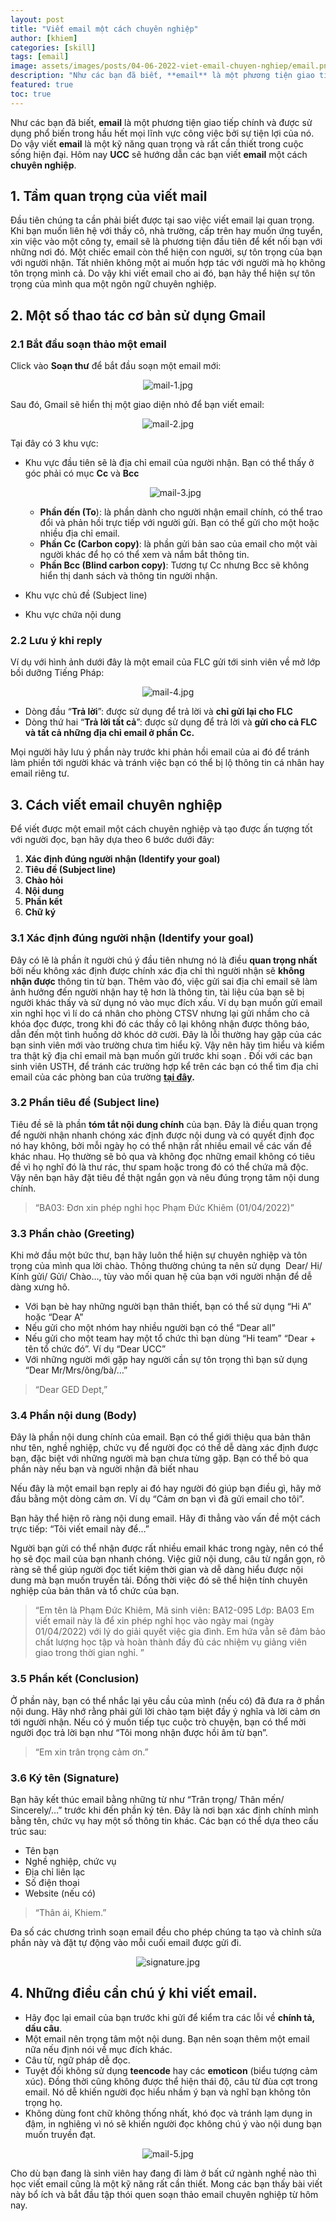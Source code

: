 ```yaml
---
layout: post
title: "Viết email một cách chuyên nghiệp"
author: [khiem]
categories: [skill]
tags: [email]
image: assets/images/posts/04-06-2022-viet-email-chuyen-nghiep/email.png
description: "Như các bạn đã biết, **email** là một phương tiện giao tiếp chính và được sử dụng phổ biến trong hầu hết mọi lĩnh vực công việc bởi sự tiện lợi của nó. Do vậy viết **email** là một kỹ năng quan trọng và rất cần thiết trong cuộc sống hiện đại. Hôm nay **UCC** sẽ hướng dẫn các bạn viết **email** một cách **chuyên nghiệp**"
featured: true  
toc: true
---
```


Như các bạn đã biết, **email** là một phương tiện giao tiếp chính và được sử dụng phổ biến trong hầu hết mọi lĩnh vực công việc bởi sự tiện lợi của nó. Do vậy viết **email** là một kỹ năng quan trọng và rất cần thiết trong cuộc sống hiện đại. Hôm nay **UCC** sẽ hướng dẫn các bạn viết **email** một cách **chuyên nghiệp**.

## **1. Tầm quan trọng của viết mail**

Đầu tiên chúng ta cần phải biết được tại sao việc viết email lại quan trọng. Khi bạn muốn liên hệ với thầy cô, nhà trường, cấp trên hay muốn ứng tuyển, xin việc vào một công ty, email sẽ là phương tiện đầu tiên để kết nối bạn với những nơi đó. Một chiếc email còn thể hiện con người, sự tôn trọng của bạn với người nhận. Tất nhiên không một ai muốn hợp tác với người mà họ không tôn trọng mình cả. Do vậy khi viết email cho ai đó, bạn hãy thể hiện sự tôn trọng của mình qua một ngôn ngữ chuyên nghiệp.

## 2. Một số thao tác cơ bản sử dụng Gmail

### 2.1 Bắt đầu soạn thảo một email

Click vào **Soạn thư** để bắt đầu soạn một email mới:

<p style="text-align: center;"><img src="/assets/images/posts/04-06-2022-viet-email-chuyen-nghiep/mail-1.jpg" alt="mail-1.jpg"></p>

Sau đó, Gmail sẽ hiển thị một giao diện nhỏ để bạn viết email:

<p style="text-align: center;"><img src="/assets/images/posts/04-06-2022-viet-email-chuyen-nghiep/mail-2.jpg" alt="mail-2.jpg"></p>


Tại đây có 3 khu vực:

- Khu vực đầu tiên sẽ là địa chỉ email của người nhận. Bạn có thể thấy ở góc phải có mục **Cc** và **Bcc**
    <p style="text-align: center;"><img src="/assets/images/posts/04-06-2022-viet-email-chuyen-nghiep/mail-3.jpg" alt="mail-3.jpg"></p>
    
    - **Phần đến (To**): là phần dành cho người nhận email chính, có thể trao đổi và phản hồi trực tiếp với người gửi. Bạn có thể gửi cho một hoặc nhiều địa chỉ email.
    - **Phần Cc (Carbon copy)**: là phần gửi bản sao của email cho một vài người khác để họ có thể xem và nắm bắt thông tin.
    - **Phần Bcc (Blind carbon copy)**: Tương tự Cc nhưng Bcc sẽ không hiển thị danh sách và thông tin người nhận.
- Khu vực chủ đề (Subject line)
- Khu vực chứa nội dung

### 2.2 Lưu ý khi reply

Ví dụ với hình ảnh dưới đây là một email của FLC gửi tới sinh viên về mở lớp bồi dưỡng Tiếng Pháp:

<p style="text-align: center;"><img src="/assets/images/posts/04-06-2022-viet-email-chuyen-nghiep/mail-4.jpg" alt="mail-4.jpg"></p>


- Dòng đầu “**Trả lời**”: được sử dụng để trả lời và **chỉ gửi lại cho FLC**
- Dòng thứ hai “**Trả lời tất cả**”: được sử dụng để trả lời và **gửi cho cả FLC và tất cả những địa chỉ email ở phần Cc.**

Mọi người hãy lưu ý phần này trước khi phản hồi email của ai đó để tránh làm phiền tới người khác và tránh việc bạn có thể bị lộ thông tin cá nhân hay email riêng tư.

## **3. Cách viết email chuyên nghiệp**

Để viết được một email một cách chuyên nghiệp và tạo được ấn tượng tốt với người đọc, bạn hãy dựa theo 6 bước dưới đây:

1. **Xác định đúng người nhận (Identify your goal)**
2. **Tiêu đề (Subject line)**
3. **Chào hỏi**
4. **Nội dung**
5. **Phần kết**
6. **Chữ ký**

### 3.1 **Xác định đúng người nhận (Identify your goal)**

Đây có lẽ là phần ít người chú ý đầu tiên nhưng nó là điều **quan trọng nhất** bởi nếu không xác định được chính xác địa chỉ thì người nhận sẽ **không nhận được** thông tin từ bạn. Thêm vào đó, việc gửi sai địa chỉ email sẽ làm ảnh hưởng đến người nhận hay tệ hơn là thông tin, tài liệu của bạn sẽ bị người khác thấy và sử dụng nó vào mục đích xấu. Ví dụ bạn muốn gửi email xin nghỉ học vì lí do cá nhân cho phòng CTSV nhưng lại gửi nhầm cho cả khóa đọc được, trong khi đó các thầy cô lại không nhận được thông báo, dẫn đến một tình huống dở khóc dở cười. Đây là lỗi thường hay gặp của các bạn sinh viên mới vào trường chưa tìm hiểu kỹ. Vậy nên hãy tìm hiểu và kiểm tra thật kỹ địa chỉ email mà bạn muốn gửi trước khi soạn . Đối với các bạn sinh viên USTH, để tránh các trường hợp kể trên các bạn có thể tìm địa chỉ email của các phòng ban của trường **[tại đây](https://www.usth.edu.vn/en/contact/).**

### 3.2 **Phần tiêu đề (Subject line)**

Tiêu đề sẽ là phần **tóm tắt nội dung chính** của bạn. Đây là điều quan trọng để người nhận nhanh chóng xác định được nội dung và có quyết định đọc nó hay không, bởi mỗi ngày họ có thể nhận rất nhiều email về các vấn đề khác nhau. Họ thường sẽ bỏ qua và không đọc những email không có tiêu đề vì họ nghĩ đó là thư rác, thư spam hoặc trong đó có thể chứa mã độc. Vậy nên bạn hãy đặt tiêu đề thật ngắn gọn và nêu đúng trọng tâm nội dung chính.

> “BA03: Đơn xin phép nghỉ học Phạm Đức Khiêm (01/04/2022)”
> 

### 3.3 **Phần chào (Greeting)**

Khi mở đầu một bức thư, bạn hãy luôn thể hiện sự chuyên nghiệp và tôn trọng của mình qua lời chào. Thông thường chúng ta nên sử dụng  Dear/ Hi/ Kính gửi/ Gửi/ Chào…, tùy vào mối quan hệ của bạn với người nhận để dễ dàng xưng hô.

- Với bạn bè hay những người bạn thân thiết, bạn có thể sử dụng “Hi A” hoặc “Dear A”
- Nếu gửi cho một nhóm hay nhiều người bạn có thể “Dear all”
- Nếu gửi cho một team hay một tổ chức thì bạn dùng “Hi team” “Dear + tên tổ chức đó”. Ví dụ “Dear UCC”
- Với những người mới gặp hay người cần sự tôn trọng thì bạn sử dụng “Dear Mr/Mrs/ông/bà/…”

> “Dear GED Dept,”
> 

### 3.4 Phần nội dung (Body)

Đây là phần nội dung chính của email. Bạn có thể giới thiệu qua bản thân như tên, nghề nghiệp, chức vụ để người đọc có thể dễ dàng xác định được bạn, đặc biệt với những người mà bạn chưa từng gặp. Bạn có thể bỏ qua phần này nếu bạn và người nhận đã biết nhau

Nếu đây là một email bạn reply ai đó hay người đó giúp bạn điều gì, hãy mở đầu bằng một dòng cảm ơn. Ví dụ “Cảm ơn bạn vì đã gửi email cho tôi”.

Bạn hãy thể hiện rõ ràng nội dung email. Hãy đi thẳng vào vấn đề một cách trực tiếp: “Tôi viết email này để…”

Người bạn gửi có thể nhận được rất nhiều email khác trong ngày, nên có thể họ sẽ đọc mail của bạn nhanh chóng. Việc giữ nội dung, câu từ ngắn gọn, rõ ràng sẽ thể giúp người đọc tiết kiệm thời gian và dễ dàng hiểu được nội dung mà bạn muốn truyền tải. Đồng thời việc đó sẽ thể hiện tính chuyên nghiệp của bản thân và tổ chức của bạn.

> “Em tên là Phạm Đức Khiêm,
Mã sinh viên: BA12-095
Lớp: BA03 
Em viết email này là để xin phép nghỉ học vào ngày mai (ngày 01/04/2022) với lý do giải quyết việc gia đình.
Em hứa vẫn sẽ đảm bảo chất lượng học tập và hoàn thành đầy đủ các nhiệm vụ giảng viên giao trong thời gian nghỉ. ”
> 

### 3.5 **Phần kết (Conclusion)**

Ở phần này, bạn có thể nhắc lại yêu cầu của mình (nếu có) đã đưa ra ở phần nội dung. Hãy nhớ rằng phải gửi lời chào tạm biệt đầy ý nghĩa và lời cảm ơn tới người nhận. Nếu có ý muốn tiếp tục cuộc trò chuyện, bạn có thể mời người đọc trả lời bạn như “Tôi mong nhận được hồi âm từ bạn”.

> “Em xin trân trọng cảm ơn.”
> 

### 3.6 **Ký tên (Signature)**

Bạn hãy kết thúc email bằng những từ như “Trân trọng/ Thân mến/ Sincerely/…” trước khi đến phần ký tên. Đây là nơi bạn xác định chính mình bằng tên, chức vụ hay một số thông tin khác. Các bạn có thể dựa theo cấu trúc sau:

- Tên bạn
- Nghề nghiệp, chức vụ
- Địa chỉ liên lạc
- Số điện thoại
- Website (nếu có)

> “Thân ái,
Khiem.”
> 

Đa số các chương trình soạn email đều cho phép chúng ta tạo và chỉnh sửa phần này và đặt tự động vào mỗi cuối email được gửi đi.

<p style="text-align: center;"><img src="/assets/images/posts/04-06-2022-viet-email-chuyen-nghiep/signature.jpg" alt="signature.jpg"></p>


## **4. Những điều cần chú ý khi viết email.**

- Hãy đọc lại email của bạn trước khi gửi để kiểm tra các lỗi về **chính tả, dấu câu**.
- Một email nên trọng tâm một nội dung. Bạn nên soạn thêm một email nữa nếu định nói về mục đích khác.
- Câu từ, ngữ pháp dễ đọc.
- Tuyệt đối không sử dụng **teencode** hay các **emoticon** (biểu tượng cảm xúc). Đồng thời cũng không được thể hiện thái độ, câu từ đùa cợt trong email. Nó dễ khiến người đọc hiểu nhầm ý bạn và nghĩ bạn không tôn trọng họ.
- Không dùng font chữ không thống nhất, khó đọc và tránh lạm dụng in đậm, in nghiêng vì nó sẽ khiến người đọc không chú ý vào nội dung bạn muốn truyền đạt.


<p style="text-align: center;"><img src="/assets/images/posts/04-06-2022-viet-email-chuyen-nghiep/mail-5.jpg" alt="mail-5.jpg"></p>


Cho dù bạn đang là sinh viên hay đang đi làm ở bất cứ ngành nghề nào thì học viết email cũng là một kỹ năng rất cần thiết. Mong các bạn thấy bài viết này bổ ích và bắt đầu tập thói quen soạn thảo email chuyên nghiệp từ hôm nay.